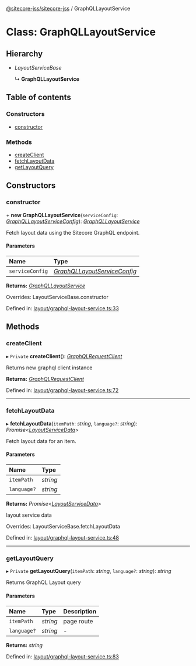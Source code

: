 [@sitecore-jss/sitecore-jss](../README.md) / GraphQLLayoutService

# Class: GraphQLLayoutService

## Hierarchy

- *LayoutServiceBase*

  ↳ **GraphQLLayoutService**

## Table of contents

### Constructors

- [constructor](graphqllayoutservice.md#constructor)

### Methods

- [createClient](graphqllayoutservice.md#createclient)
- [fetchLayoutData](graphqllayoutservice.md#fetchlayoutdata)
- [getLayoutQuery](graphqllayoutservice.md#getlayoutquery)

## Constructors

### constructor

\+ **new GraphQLLayoutService**(`serviceConfig`: [*GraphQLLayoutServiceConfig*](../README.md#graphqllayoutserviceconfig)): [*GraphQLLayoutService*](graphqllayoutservice.md)

Fetch layout data using the Sitecore GraphQL endpoint.

#### Parameters

| Name | Type |
| :------ | :------ |
| `serviceConfig` | [*GraphQLLayoutServiceConfig*](../README.md#graphqllayoutserviceconfig) |

**Returns:** [*GraphQLLayoutService*](graphqllayoutservice.md)

Overrides: LayoutServiceBase.constructor

Defined in: [layout/graphql-layout-service.ts:33](https://github.com/Sitecore/jss/blob/0a475c74/packages/sitecore-jss/src/layout/graphql-layout-service.ts#L33)

## Methods

### createClient

▸ `Private` **createClient**(): [*GraphQLRequestClient*](graphqlrequestclient.md)

Returns new graphql client instance

**Returns:** [*GraphQLRequestClient*](graphqlrequestclient.md)

Defined in: [layout/graphql-layout-service.ts:72](https://github.com/Sitecore/jss/blob/0a475c74/packages/sitecore-jss/src/layout/graphql-layout-service.ts#L72)

___

### fetchLayoutData

▸ **fetchLayoutData**(`itemPath`: *string*, `language?`: *string*): *Promise*<[*LayoutServiceData*](../interfaces/layoutservicedata.md)\>

Fetch layout data for an item.

#### Parameters

| Name | Type |
| :------ | :------ |
| `itemPath` | *string* |
| `language?` | *string* |

**Returns:** *Promise*<[*LayoutServiceData*](../interfaces/layoutservicedata.md)\>

layout service data

Overrides: LayoutServiceBase.fetchLayoutData

Defined in: [layout/graphql-layout-service.ts:48](https://github.com/Sitecore/jss/blob/0a475c74/packages/sitecore-jss/src/layout/graphql-layout-service.ts#L48)

___

### getLayoutQuery

▸ `Private` **getLayoutQuery**(`itemPath`: *string*, `language?`: *string*): *string*

Returns GraphQL Layout query

#### Parameters

| Name | Type | Description |
| :------ | :------ | :------ |
| `itemPath` | *string* | page route |
| `language?` | *string* | - |

**Returns:** *string*

Defined in: [layout/graphql-layout-service.ts:83](https://github.com/Sitecore/jss/blob/0a475c74/packages/sitecore-jss/src/layout/graphql-layout-service.ts#L83)
